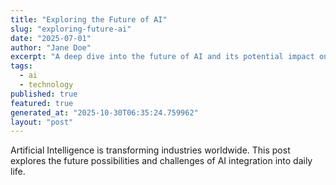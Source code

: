 ```yaml
---
title: "Exploring the Future of AI"
slug: "exploring-future-ai"
date: "2025-07-01"
author: "Jane Doe"
excerpt: "A deep dive into the future of AI and its potential impact on various sectors."
tags:
  - ai
  - technology
published: true
featured: true
generated_at: "2025-10-30T06:35:24.759962"
layout: "post"
---
```


Artificial Intelligence is transforming industries worldwide. This post explores the future possibilities and challenges of AI integration into daily life.
